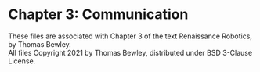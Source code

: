 # Chapter 3: Communication
These files are associated with Chapter 3 of the text Renaissance Robotics, by Thomas Bewley.<BR>
All files Copyright 2021 by Thomas Bewley, distributed under BSD 3-Clause License.